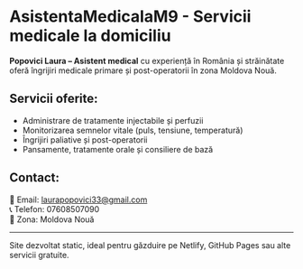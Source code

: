 # AsistentaMedicalaM9 - Servicii medicale la domiciliu

**Popovici Laura – Asistent medical** cu experiență în România și străinătate oferă îngrijiri medicale primare și post-operatorii în zona Moldova Nouă.

## Servicii oferite:
- Administrare de tratamente injectabile și perfuzii
- Monitorizarea semnelor vitale (puls, tensiune, temperatură)
- Îngrijiri paliative și post-operatorii
- Pansamente, tratamente orale și consiliere de bază

## Contact:
📧 Email: laurapopovici33@gmail.com  
📞 Telefon: 07608507090  
📍 Zona: Moldova Nouă

---

Site dezvoltat static, ideal pentru găzduire pe Netlify, GitHub Pages sau alte servicii gratuite.
